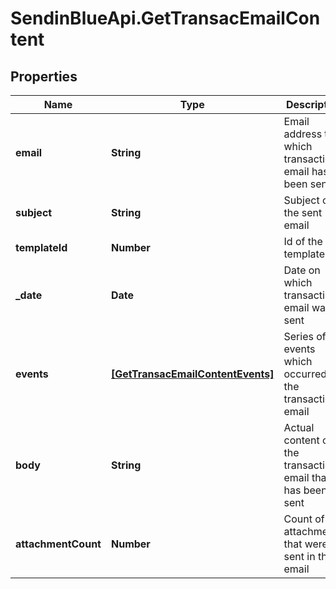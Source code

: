 # SendinBlueApi.GetTransacEmailContent

## Properties
Name | Type | Description | Notes
------------ | ------------- | ------------- | -------------
**email** | **String** | Email address to which transactional email has been sent | 
**subject** | **String** | Subject of the sent email | 
**templateId** | **Number** | Id of the template | [optional] 
**_date** | **Date** | Date on which transactional email was sent | 
**events** | [**[GetTransacEmailContentEvents]**](GetTransacEmailContentEvents.md) | Series of events which occurred on the transactional email | 
**body** | **String** | Actual content of the transactional email that has been sent | 
**attachmentCount** | **Number** | Count of the attachments that were sent in the email | 



